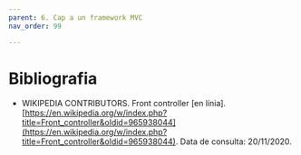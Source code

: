 ```yaml
---
parent: 6. Cap a un framework MVC
nav_order: 99

---
```


# Bibliografia 

* WIKIPEDIA CONTRIBUTORS. Front controller [en línia].
  [https://en.wikipedia.org/w/index.php?title=Front_controller&oldid=965938044](https://en.wikipedia.org/w/index.php?title=Front_controller&oldid=965938044). Data de consulta: 20/11/2020.


